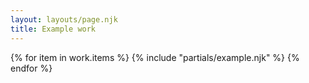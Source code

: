 ```yaml
---
layout: layouts/page.njk
title: Example work
---
```

{% for item in work.items %}
  {% include "partials/example.njk" %}
{% endfor %}
